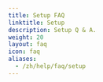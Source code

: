 ```yaml
---
title: Setup FAQ
linktitle: Setup
description: Setup Q & A.
weight: 20
layout: faq
icon: faq
aliases:
  - /zh/help/faq/setup
---
```

